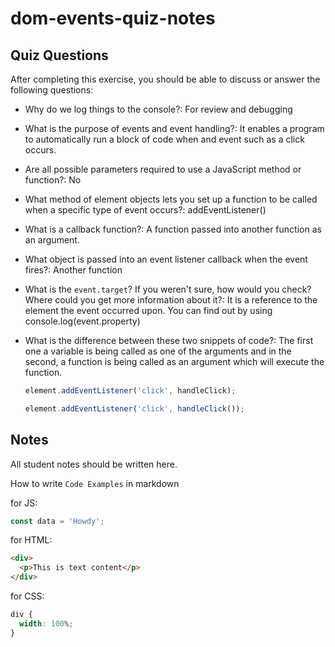 # dom-events-quiz-notes

## Quiz Questions

After completing this exercise, you should be able to discuss or answer the following questions:

- Why do we log things to the console?: For review and debugging

- What is the purpose of events and event handling?: It enables a program to automatically run a block of code when and event such as a click occurs.

- Are all possible parameters required to use a JavaScript method or function?: No

- What method of element objects lets you set up a function to be called when a specific type of event occurs?: addEventListener()

- What is a callback function?: A function passed into another function as an argument.

- What object is passed into an event listener callback when the event fires?: Another function

- What is the `event.target`? If you weren't sure, how would you check? Where could you get more information about it?: It is a reference to the element the event occurred upon. You can find out by using console.log(event.property)

- What is the difference between these two snippets of code?: The first one a variable is being called as one of the arguments and in the second, a function is being called as an argument which will execute the function.
  ```js
  element.addEventListener('click', handleClick);
  ```
  ```js
  element.addEventListener('click', handleClick());
  ```

## Notes

All student notes should be written here.

How to write `Code Examples` in markdown

for JS:

```javascript
const data = 'Howdy';
```

for HTML:

```html
<div>
  <p>This is text content</p>
</div>
```

for CSS:

```css
div {
  width: 100%;
}
```
